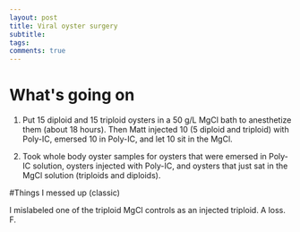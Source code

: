 ```yaml
---
layout: post
title: Viral oyster surgery
subtitle:
tags:
comments: true
---
```


# What's going on

1. Put 15 diploid and 15 triploid oysters in a 50 g/L MgCl bath to anesthetize them (about 18 hours). Then Matt injected 10 (5 diploid and triploid) with Poly-IC, emersed 10 in Poly-IC, and let 10 sit in the MgCl.

2. Took whole body oyster samples for oysters that were emersed in Poly-IC solution, oysters injected with Poly-IC, and oysters that just sat in the MgCl solution (triploids and diploids).

#Things I messed up (classic)

I mislabeled one of the triploid MgCl controls as an injected triploid. A loss. F. 
